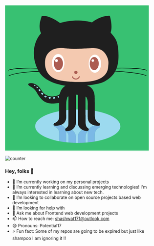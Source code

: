 ![Github Oct](https://raw.githubusercontent.com/Potential17/Potential17/master/github-logo-octocat-.gif)

  ![counter](https://en8l8xuwaoz0mtq.m.pipedream.net)

### Hey, folks 👋

- 🔭 I’m currently working on my personal projects
- 🌱 I’m currently learning and discussing emerging technologies! I'm always interested in learning about new tech.
- 👯 I’m looking to collaborate on open source projects based web development
- 🤔 I’m looking for help with 
- 💬 Ask me about Frontend web development projects
- 📫 How to reach me: shashwat171@outlook.com
- 😄 Pronouns: Potential17
- ⚡ Fun fact: Some of my repos are going to be expired but just like shampoo I am ignoring it !!



<!--
**Potential17/Potential17** is a ✨ _special_ ✨ repository because its `README.md` (this file) appears on your GitHub profile.

